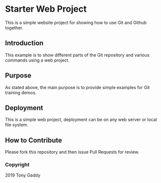 # Starter Web Project

This is a simple website project for showing how to use Git and Github together.

## Introduction

This example is to show different parts of the Git repository and various commands 
using a web project.

## Purpose

As stated above, the main purpose is to provide simple examples for Git training demos.

## Deployment

This is a simple web project, deployment can be on any web server or local file system.

## How to Contribute

Please fork this repository and then issue Pull Requests for review.

### Copyright

2019 Tony Gaddy

